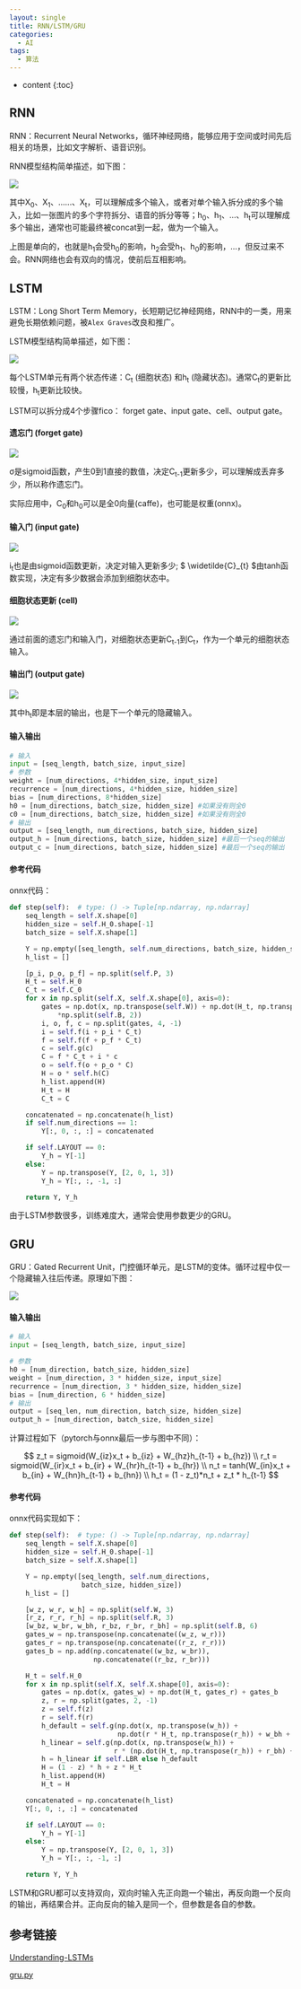 ```yaml
---
layout: single
title: RNN/LSTM/GRU
categories:
  - AI
tags:
  - 算法
---
```


* content
{:toc}
## RNN

RNN：Recurrent Neural Networks，循环神经网络，能够应用于空间或时间先后相关的场景，比如文字解析、语音识别。

RNN模型结构简单描述，如下图：

![](https://harmonyhu.github.io/img/rnn.jpg)

其中X<sub>0</sub>、X<sub>1</sub>、......、X<sub>t</sub>，可以理解成多个输入，或者对单个输入拆分成的多个输入，比如一张图片的多个字符拆分、语音的拆分等等；h<sub>0</sub>、h<sub>1</sub>、&hellip;、h<sub>t</sub>可以理解成多个输出，通常也可能最终被concat到一起，做为一个输入。

上图是单向的，也就是h<sub>1</sub>会受h<sub>0</sub>的影响，h<sub>2</sub>会受h<sub>1</sub>、h<sub>0</sub>的影响，&hellip;，但反过来不会。RNN网络也会有双向的情况，使前后互相影响。

<!--more-->



## LSTM

LSTM：Long Short Term Memory，长短期记忆神经网络，RNN中的一类，用来避免长期依赖问题，被`Alex Graves`改良和推广。

LSTM模型结构简单描述，如下图：

![](https://harmonyhu.github.io/img/lstm.jpg)

每个LSTM单元有两个状态传递：C<sub>t</sub> (细胞状态) 和h<sub>t</sub> (隐藏状态)。通常C<sub>t</sub>的更新比较慢，h<sub>t</sub>更新比较快。

LSTM可以拆分成4个步骤fico： forget gate、input gate、cell、output gate。

#### 遗忘门 (forget gate)

![](https://harmonyhu.github.io/img/lstm_f.jpg)

&sigma;是sigmoid函数，产生0到1直接的数值，决定C<sub>t-1</sub>更新多少，可以理解成丢弃多少，所以称作遗忘门。

实际应用中，C<sub>0</sub>和h<sub>0</sub>可以是全0向量(caffe)，也可能是权重(onnx)。

#### 输入门 (input gate)

![](https://harmonyhu.github.io/img/lstm_i.jpg)

i<sub>t</sub>也是由sigmoid函数更新，决定对输入更新多少;
$ \widetilde{C}_{t} $由tanh函数实现，决定有多少数据会添加到细胞状态中。

#### 细胞状态更新 (cell)

![](https://harmonyhu.github.io/img/lstm_c.jpg)

通过前面的遗忘门和输入门，对细胞状态更新C<sub>t-1</sub>到C<sub>t</sub>，作为一个单元的细胞状态输入。

#### 输出门 (output gate)

![](https://harmonyhu.github.io/img/lstm_o.jpg)

其中h<sub>t</sub>即是本层的输出，也是下一个单元的隐藏输入。

#### 输入输出

```python
# 输入
input = [seq_length, batch_size, input_size]
# 参数
weight = [num_directions, 4*hidden_size, input_size]
recurrence = [num_directions, 4*hidden_size, hidden_size]
bias = [num_directions, 8*hidden_size]
h0 = [num_directions, batch_size, hidden_size] #如果没有则全0
c0 = [num_directions, batch_size, hidden_size] #如果没有则全0
# 输出
output = [seq_length, num_directions, batch_size, hidden_size]
output_h = [num_directions, batch_size, hidden_size] #最后一个seq的输出
output_c = [num_directions, batch_size, hidden_size] #最后一个seq的输出
```

#### 参考代码

onnx代码：

```python
def step(self):  # type: () -> Tuple[np.ndarray, np.ndarray]
    seq_length = self.X.shape[0]
    hidden_size = self.H_0.shape[-1]
    batch_size = self.X.shape[1]

    Y = np.empty([seq_length, self.num_directions, batch_size, hidden_size])
    h_list = []

    [p_i, p_o, p_f] = np.split(self.P, 3)
    H_t = self.H_0
    C_t = self.C_0
    for x in np.split(self.X, self.X.shape[0], axis=0):
        gates = np.dot(x, np.transpose(self.W)) + np.dot(H_t, np.transpose(self.R)) + np.add(
            *np.split(self.B, 2))
        i, o, f, c = np.split(gates, 4, -1)
        i = self.f(i + p_i * C_t)
        f = self.f(f + p_f * C_t)
        c = self.g(c)
        C = f * C_t + i * c
        o = self.f(o + p_o * C)
        H = o * self.h(C)
        h_list.append(H)
        H_t = H
        C_t = C

    concatenated = np.concatenate(h_list)
    if self.num_directions == 1:
        Y[:, 0, :, :] = concatenated

    if self.LAYOUT == 0:
        Y_h = Y[-1]
    else:
        Y = np.transpose(Y, [2, 0, 1, 3])
        Y_h = Y[:, :, -1, :]

    return Y, Y_h
```

由于LSTM参数很多，训练难度大，通常会使用参数更少的GRU。



## GRU

GRU：Gated Recurrent Unit，门控循环单元，是LSTM的变体。循环过程中仅一个隐藏输入往后传递。原理如下图：

![](https://harmonyhu.github.io/img/gru.png)

#### 输入输出

```python
# 输入
input = [seq_length, batch_size, input_size]

# 参数
h0 = [num_direction, batch_size, hidden_size]
weight = [num_direction, 3 * hidden_size, input_size]
recurrence = [num_direction, 3 * hidden_size, hidden_size]
bias = [num_direction, 6 * hidden_size]
# 输出
output = [seq_len, num_direction, batch_size, hidden_size]
output_h = [num_direction, batch_size, hidden_size]
```

计算过程如下（pytorch与onnx最后一步与图中不同）：


$$
z_t = sigmoid(W_{iz}x_t + b_{iz} + W_{hz}h_{t-1} + b_{hz}) \\
r_t = sigmoid(W_{ir}x_t + b_{ir} + W_{hr}h_{t-1} + b_{hr}) \\
n_t = tanh(W_{in}x_t + b_{in} + W_{hn}h_{t-1} + b_{hn}) \\
h_t = (1 - z_t)*n_t + z_t * h_{t-1}
$$

#### 参考代码

onnx代码实现如下：

```python
def step(self):  # type: () -> Tuple[np.ndarray, np.ndarray]
    seq_length = self.X.shape[0]
    hidden_size = self.H_0.shape[-1]
    batch_size = self.X.shape[1]

    Y = np.empty([seq_length, self.num_directions,
                  batch_size, hidden_size])
    h_list = []

    [w_z, w_r, w_h] = np.split(self.W, 3)
    [r_z, r_r, r_h] = np.split(self.R, 3)
    [w_bz, w_br, w_bh, r_bz, r_br, r_bh] = np.split(self.B, 6)
    gates_w = np.transpose(np.concatenate((w_z, w_r)))
    gates_r = np.transpose(np.concatenate((r_z, r_r)))
    gates_b = np.add(np.concatenate((w_bz, w_br)),
                     np.concatenate((r_bz, r_br)))

    H_t = self.H_0
    for x in np.split(self.X, self.X.shape[0], axis=0):
        gates = np.dot(x, gates_w) + np.dot(H_t, gates_r) + gates_b
        z, r = np.split(gates, 2, -1)
        z = self.f(z)
        r = self.f(r)
        h_default = self.g(np.dot(x, np.transpose(w_h)) +
                           np.dot(r * H_t, np.transpose(r_h)) + w_bh + r_bh)
        h_linear = self.g(np.dot(x, np.transpose(w_h)) +
                          r * (np.dot(H_t, np.transpose(r_h)) + r_bh) + w_bh)
        h = h_linear if self.LBR else h_default
        H = (1 - z) * h + z * H_t
        h_list.append(H)
        H_t = H

    concatenated = np.concatenate(h_list)
    Y[:, 0, :, :] = concatenated

    if self.LAYOUT == 0:
        Y_h = Y[-1]
    else:
        Y = np.transpose(Y, [2, 0, 1, 3])
        Y_h = Y[:, :, -1, :]

    return Y, Y_h
```

LSTM和GRU都可以支持双向，双向时输入先正向跑一个输出，再反向跑一个反向的输出，再结果合并。正向反向的输入是同一个，但参数是各自的参数。



## 参考链接

[Understanding-LSTMs](http://colah.github.io/posts/2015-08-Understanding-LSTMs)

[gru.py](https://github.com/onnx/onnx/blob/e381ece61b1dd3cc30ffa72c91ad79334e219da1/onnx/backend/test/case/node/gru.py)

